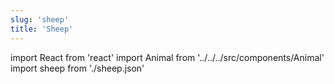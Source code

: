```yaml
---
slug: 'sheep'
title: 'Sheep'
---
```


import React from 'react'
import Animal from '../../../src/components/Animal'
import sheep from './sheep.json'

<Animal data={sheep} />
